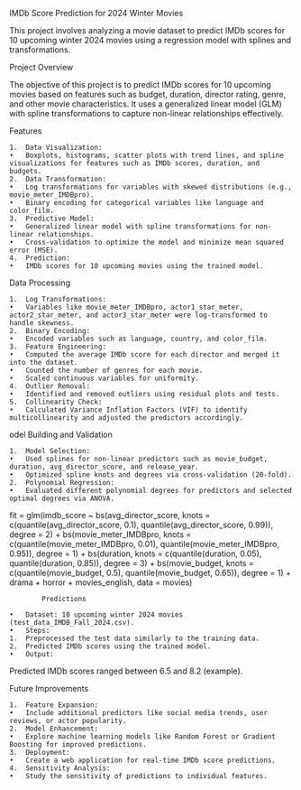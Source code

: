 IMDb Score Prediction for 2024 Winter Movies

This project involves analyzing a movie dataset to predict IMDb scores for 10 upcoming winter 2024 movies using a regression model with splines and transformations.


Project Overview

The objective of this project is to predict IMDb scores for 10 upcoming movies based on features such as budget, duration, director rating, genre, and other movie characteristics. It uses a generalized linear model (GLM) with spline transformations to capture non-linear relationships effectively.


Features

	1.	Data Visualization:
	•	Boxplots, histograms, scatter plots with trend lines, and spline visualizations for features such as IMDb scores, duration, and budgets.
	2.	Data Transformation:
	•	Log transformations for variables with skewed distributions (e.g., movie_meter_IMDBpro).
	•	Binary encoding for categorical variables like language and color_film.
	3.	Predictive Model:
	•	Generalized linear model with spline transformations for non-linear relationships.
	•	Cross-validation to optimize the model and minimize mean squared error (MSE).
	4.	Prediction:
	•	IMDb scores for 10 upcoming movies using the trained model.


 Data Processing

	1.	Log Transformations:
	•	Variables like movie_meter_IMDBpro, actor1_star_meter, actor2_star_meter, and actor3_star_meter were log-transformed to handle skewness.
	2.	Binary Encoding:
	•	Encoded variables such as language, country, and color_film.
	3.	Feature Engineering:
	•	Computed the average IMDb score for each director and merged it into the dataset.
	•	Counted the number of genres for each movie.
	•	Scaled continuous variables for uniformity.
	4.	Outlier Removal:
	•	Identified and removed outliers using residual plots and tests.
	5.	Collinearity Check:
	•	Calculated Variance Inflation Factors (VIF) to identify multicollinearity and adjusted the predictors accordingly.


 odel Building and Validation

	1.	Model Selection:
	•	Used splines for non-linear predictors such as movie_budget, duration, avg_director_score, and release_year.
	•	Optimized spline knots and degrees via cross-validation (20-fold).
	2.	Polynomial Regression:
	•	Evaluated different polynomial degrees for predictors and selected optimal degrees via ANOVA.

 fit = glm(imdb_score ~ 
            bs(avg_director_score, knots = c(quantile(avg_director_score, 0.1), quantile(avg_director_score, 0.99)), degree = 2) +
            bs(movie_meter_IMDBpro, knots = c(quantile(movie_meter_IMDBpro, 0.01), quantile(movie_meter_IMDBpro, 0.95)), degree = 1) +
            bs(duration, knots = c(quantile(duration, 0.05), quantile(duration, 0.85)), degree = 3) +
            bs(movie_budget, knots = c(quantile(movie_budget, 0.5), quantile(movie_budget, 0.65)), degree = 1) +
            drama + horror + movies_english, data = movies)

            Predictions

	•	Dataset: 10 upcoming winter 2024 movies (test_data_IMDB_Fall_2024.csv).
	•	Steps:
	1.	Preprocessed the test data similarly to the training data.
	2.	Predicted IMDb scores using the trained model.
	•	Output:
Predicted IMDb scores ranged between 6.5 and 8.2 (example).


Future Improvements

	1.	Feature Expansion:
	•	Include additional predictors like social media trends, user reviews, or actor popularity.
	2.	Model Enhancement:
	•	Explore machine learning models like Random Forest or Gradient Boosting for improved predictions.
	3.	Deployment:
	•	Create a web application for real-time IMDb score predictions.
	4.	Sensitivity Analysis:
	•	Study the sensitivity of predictions to individual features.
